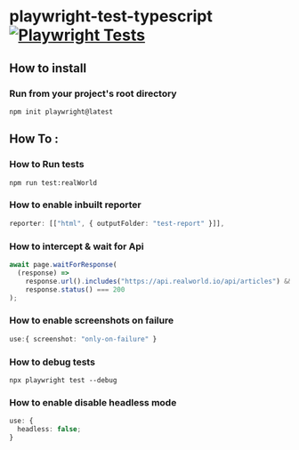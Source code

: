 # playwright-test-typescript [![Playwright Tests](https://github.com/jatin93/playwright-test-typescript/actions/workflows/playwright.yml/badge.svg)](https://github.com/jatin93/playwright-test-typescript/actions/workflows/playwright.yml)

## How to install

### Run from your project's root directory

```
npm init playwright@latest
```

## How To : 

### How to Run tests

```
npm run test:realWorld
```

### How to enable inbuilt reporter

```ts
reporter: [["html", { outputFolder: "test-report" }]],
```

### How to intercept & wait for Api

```ts
await page.waitForResponse(
  (response) =>
    response.url().includes("https://api.realworld.io/api/articles") &&
    response.status() === 200
);
```

### How to enable screenshots on failure

```ts
use:{ screenshot: "only-on-failure" }
```

### How to debug tests

```
npx playwright test --debug
```

### How to enable disable headless mode

```ts
use: {
  headless: false;
}
```
